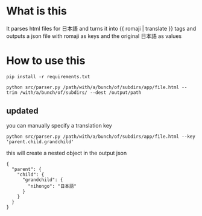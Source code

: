 # What is this
It parses html files for 日本語 and turns it into {{ romaji | translate }} tags
and outputs a json file with romaji as keys and the original 日本語 as values

# How to use this
`pip install -r requirements.txt`

`python src/parser.py /path/with/a/bunch/of/subdirs/app/file.html --trim /with/a/bunch/of/subdirs/ --dest /output/path`

## updated

you can manually specify a translation key

`python src/parser.py /path/with/a/bunch/of/subdirs/app/file.html --key 'parent.child.grandchild'`

this will create a nested object in the output json

```
{
  "parent": {
    "child": {
      "grandchild": {
        "nihongo": "日本語"
      }
    }
  }
}
```